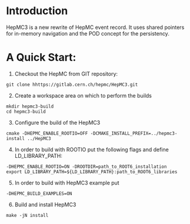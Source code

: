 # Introduction
HepMC3 is a new rewrite of HepMC event record. It uses shared pointers for in-memory navigation and the POD concept for the persistency. 

# A Quick Start:

1. Checkout the HepMC from GIT repository:
  ```
  git clone hhttps://gitlab.cern.ch/hepmc/HepMC3.git
  ```
  
2. Create a workspace area on which to perform the builds 
  ```
  mkdir hepmc3-build
  cd hepmc3-build
  ```
  
3. Configure the build of the HepMC3
  ```
  cmake -DHEPMC_ENABLE_ROOTIO=OFF -DCMAKE_INSTALL_PREFIX=../hepmc3-install ../HepMC3 
  ```
  
4. In order to build with ROOTIO put the following flags and define LD_LIBRARY_PATH: 
  ```
  -DHEPMC_ENABLE_ROOTIO=ON -DROOTDIR=path_to_ROOT6_installation
  export LD_LIBRARY_PATH=${LD_LIBRARY_PATH}:path_to_ROOT6_libraries
  ```
  
5. In order to build with HepMC3 example put
  ```
  -DHEPMC_BUILD_EXAMPLES=ON 
  ``` 
  
6. Build and install HepMC3
  ```
  make -jN install
  ```
  

